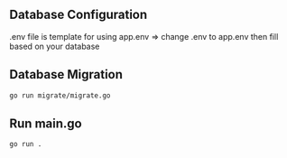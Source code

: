 ## Database Configuration
.env file is template for using app.env => change .env to app.env then fill based on your database

## Database Migration
```bash
go run migrate/migrate.go
```

## Run main.go
```bash
go run .
```